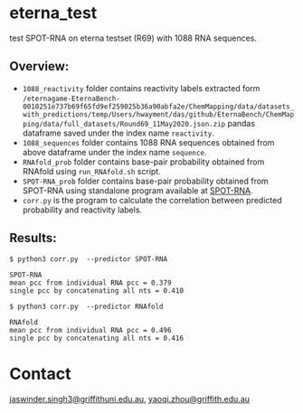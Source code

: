 # eterna_test
test SPOT-RNA on eterna testset (R69) with 1088 RNA sequences.

Overview:
----
* `1088_reactivity` folder contains reactivity labels extracted form `/eternagame-EternaBench-0010251e737b69f65fd9ef259025b36a90abfa2e/ChemMapping/data/datasets_with_predictions/temp/Users/hwayment/das/github/EternaBench/ChemMapping/data/full_datasets/Round69_11May2020.json.zip` pandas dataframe saved under the index name `reactivity`.
* `1088_sequences` folder contains 1088 RNA sequences obtained from above dataframe under the index name `sequence`.
* `RNAfold_prob` folder contains base-pair probability obtained from RNAfold using `run_RNAfold.sh` script.
* `SPOT-RNA_prob` folder contains base-pair probability obtained from SPOT-RNA using standalone program available at [SPOT-RNA](https://github.com/jaswindersingh2/SPOT-RNA).  
* `corr.py` is the program to calculate the correlation between predicted probability and reactivity labels.

Results:
----
```
$ python3 corr.py  --predictor SPOT-RNA

SPOT-RNA
mean pcc from individual RNA pcc = 0.379
single pcc by concatenating all nts = 0.410

```

```
$ python3 corr.py  --predictor RNAfold

RNAfold
mean pcc from individual RNA pcc = 0.496
single pcc by concatenating all nts = 0.416

```

Contact
====
jaswinder.singh3@griffithuni.edu.au, yaoqi.zhou@griffith.edu.au
